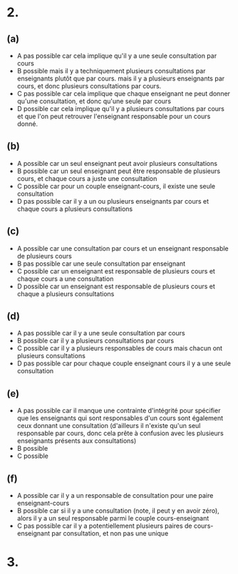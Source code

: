 # 2.

## (a)

- A pas possible car cela implique qu'il y a une seule consultation par cours
- B possible mais il y a  techniquement plusieurs consultations par enseignants plutôt que par cours. mais il y a plusieurs enseignants par cours, et donc plusieurs consultations par cours.
- C pas possible car cela implique que chaque enseignant ne peut donner qu'une consultation, et donc qu'une seule par cours
- D possible car cela implique qu'il y a plusieurs consultations par cours et que l'on peut retrouver l'enseignant responsable pour un cours donné.

## (b)

- A possible car un seul enseignant peut avoir plusieurs consultations
- B possible car un seul enseignant peut être responsable de plusieurs cours, et chaque cours a juste une consultation
- C possible car pour un couple enseignant-cours, il existe une seule consultation
- D pas possible car il y a un ou plusieurs enseignants par cours et chaque cours a plusieurs consultations

## (c)

- A possible car une consultation par cours et un enseignant responsable de plusieurs cours
- B pas possible car une seule consultation par enseignant
- C possible car un enseignant est responsable de plusieurs cours et chaque cours a une consultation
- D possible car un enseignant est responsable de plusieurs cours et chaque a plusieurs consultations

## (d)

- A pas possible car il y a une seule consultation par cours
- B possible car il y a plusieurs consultations par cours
- C possible car il y a plusieurs responsables de cours mais chacun ont plusieurs consultations
- D pas possible car pour chaque couple enseignant cours il y a une seule consultation

## (e)

- A pas possible car il manque une contrainte d'intégrité pour spécifier que les enseignants qui sont responsables d'un cours sont également ceux donnant une consultation (d'ailleurs il n'existe qu'un seul responsable par cours, donc cela prête à confusion avec les plusieurs enseignants présents aux consultations)
- B possible
- C possible

## (f)
- A possible car il y a un responsable de consultation pour une paire enseignant-cours
- B possible car si il y a une consultation (note, il peut y en avoir zéro), alors il y a un seul responsable parmi le couple cours-enseignant
- C pas possible car il y a potentiellement plusieurs paires de cours-enseignant par consultation, et non pas une unique

# 3.

